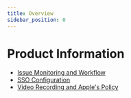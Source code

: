```yaml
---
title: Overview
sidebar_position: 0
---
```


# Product Information

* [Issue Monitoring and Workflow](/product/issue-monitoring-and-work-flow/)
* [SSO Configuration](/product/sso/)
* [Video Recording and Apple's Policy](/product/video-recording-and-apples-policy/)
